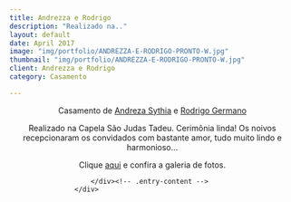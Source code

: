 ```yaml
---
title: Andrezza e Rodrigo
description: "Realizado na.."
layout: default
date: April 2017
image: "img/portfolio/ANDREZZA-E-RODRIGO-PRONTO-W.jpg"
thumbnail: "img/portfolio/ANDREZZA-E-RODRIGO-PRONTO-W.jpg"
client: Andrezza e Rodrigo
category: Casamento

---
```



<div class="grid">
					<div class="c-8">
						<div class="entry-content">
							<p style="text-align: center;">Casamento de <a href="https://www.facebook.com/andrezasythia" data-hovercard="/ajax/hovercard/user.php?id=100002372871585">Andreza Sythia</a> e <a href="https://www.facebook.com/rodrigo.germano.50" data-hovercard="/ajax/hovercard/user.php?id=1072235643">Rodrigo Germano</a></p>
<p style="text-align: center;">Realizado na Capela São Judas Tadeu. Cerimônia linda! Os noivos recepcionaram os convidados com bastante amor, tudo muito lindo e harmonioso&#8230;</p>
<p style="text-align: center;">Clique <a title="aqui" href="https://www.facebook.com/media/set/?set=a.395399400516847.88642.100001403704209&amp;type=3" target="_blank">aqui</a> e confira a galeria de fotos.</p>
				
						</div><!-- .entry-content -->
					</div>